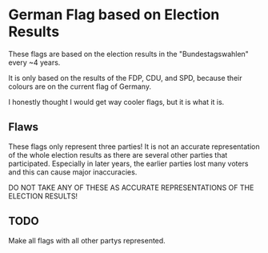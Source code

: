 # German Flag based on Election Results

These flags are based on the election results in the "Bundestagswahlen" every ~4 years.

It is only based on the results of the FDP, CDU, and SPD, because their colours are on the current flag of Germany.

I honestly thought I would get way cooler flags, but it is what it is.

## Flaws

These flags only represent three parties! It is not an accurate representation of the whole election results as there are several other parties that participated. Especially in later years, the earlier parties lost many voters and this can cause major inaccuracies.

 DO NOT TAKE ANY OF THESE AS ACCURATE REPRESENTATIONS OF THE ELECTION RESULTS!

## TODO

Make all flags with all other partys represented.
